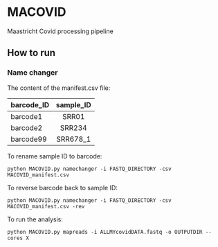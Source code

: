 # MACOVID
Maastricht Covid processing pipeline

## How to run

### Name changer

The content of the manifest.csv file:

| barcode_ID | sample_ID |
| ---------- |:---------:|
| barcode1   | SRR01     |
| barcode2   | SRR234    |
| barcode99  | SRR678_1  |

To rename sample ID to barcode:

```
python MACOVID.py namechanger -i FASTQ_DIRECTORY -csv MACOVID_manifest.csv 
```

To reverse barcode back to sample ID:

```
python MACOVID.py namechanger -i FASTQ_DIRECTORY -csv MACOVID_manifest.csv -rev
```

To run the analysis:
```
python MACOVID.py mapreads -i ALLMYcovidDATA.fastq -o OUTPUTDIR --cores X
```
